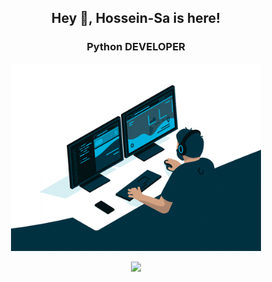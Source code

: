 <h2 title="hey there" align="center"> Hey 👋, Hossein-Sa is here!</h2>
<h3 align="center"> <b > Python </b> DEVELOPER </h3>

<div id="header" align="center">
<img src="hossein-sa-animation.gif" width=400 />
</div>
<p align="center">
    <img src="https://skillicons.dev/icons?i=java,spring,hibernate,maven,postgres,mongodb,html,css,js,bootstrap,git,docker,idea,linux" />
</p>
<!-- <img src="https://github-readme-stats.vercel.app/api?username=hossein-sa&show_icons=true&theme=graywhite&&count_private=true" /> -->
